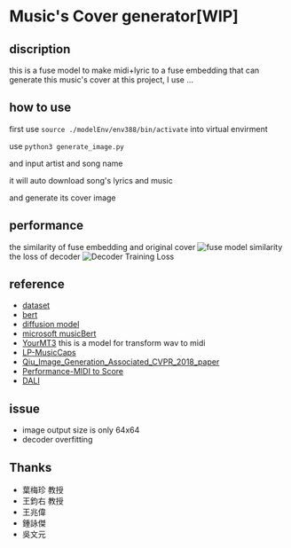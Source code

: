 # Music's Cover generator[WIP]

## discription

this is a fuse model to make midi+lyric to a fuse embedding that can generate this music's cover
at this project, I use ...

## how to use
first use `source ./modelEnv/env388/bin/activate` into virtual envirment

use `python3 generate_image.py`

and input artist and song name

it will auto download song's lyrics and music

and generate its cover image

## performance
the similarity of fuse embedding and original cover
![fuse model similarity](generated_images/20250606_015613/mean_similarity_per_epoch.png)
the loss of decoder
![Decoder Training Loss](generated_images/20250606_015613/decoder_training_loss.png)

## reference
- [dataset](https://www.kaggle.com/datasets/deepshah16/song-lyrics-dataset)
- [bert](https://arxiv.org/abs/1810.04805)
- [diffusion model](https://huggingface.co/CompVis/stable-diffusion-v1-4)
- [microsoft musicBert](https://microsoft.github.io/muzic/musicbert/)
- [YourMT3](https://github.com/mimbres/YourMT3) this is a model for transform wav to midi
- [LP-MusicCaps](https://github.com/seungheondoh/lp-music-caps)
- [Qiu_Image_Generation_Associated_CVPR_2018_paper](https://openaccess.thecvf.com/content_cvpr_2018_workshops/papers/w49/Qiu_Image_Generation_Associated_CVPR_2018_paper.pdf)
- [Performance-MIDI to Score](https://arxiv.org/abs/2410.00210v1)
- [DALI](https://github.com/gabolsgabs/DALI/tree/master)

## issue

- image output size is only 64x64
- decoder overfitting

## Thanks

- 葉梅珍 教授
- 王鈞右 教授
- 王兆偉
- 鍾詠傑
- 吳文元
